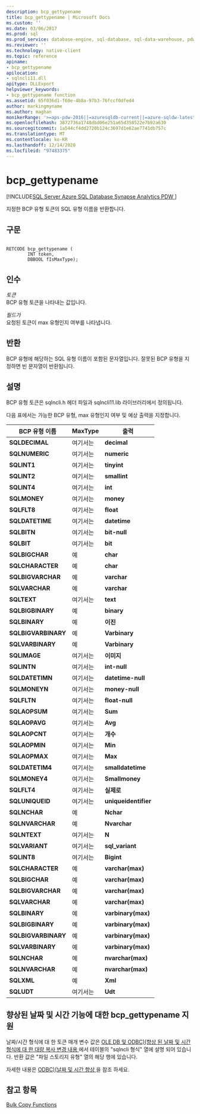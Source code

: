 ```yaml
---
description: bcp_gettypename
title: bcp_gettypename | Microsoft Docs
ms.custom: ''
ms.date: 03/06/2017
ms.prod: sql
ms.prod_service: database-engine, sql-database, sql-data-warehouse, pdw
ms.reviewer: ''
ms.technology: native-client
ms.topic: reference
apiname:
- bcp_gettypename
apilocation:
- sqlncli11.dll
apitype: DLLExport
helpviewer_keywords:
- bcp_gettypename function
ms.assetid: 65f036d1-f60e-4b8a-97b3-76fccf0dfed4
author: markingmyname
ms.author: maghan
monikerRange: '>=aps-pdw-2016||=azuresqldb-current||=azure-sqldw-latest||>=sql-server-2016||>=sql-server-linux-2017||=azuresqldb-mi-current'
ms.openlocfilehash: 3872736a1748dbd06e251a65d358522e7b92a630
ms.sourcegitcommit: 1a544cf4dd2720b124c3697d1e62ae7741db757c
ms.translationtype: MT
ms.contentlocale: ko-KR
ms.lasthandoff: 12/14/2020
ms.locfileid: "97483375"
---
```

# <a name="bcp_gettypename"></a>bcp_gettypename
[!INCLUDE[SQL Server Azure SQL Database Synapse Analytics PDW ](../../includes/applies-to-version/sql-asdb-asdbmi-asa-pdw.md)]

  지정한 BCP 유형 토큰의 SQL 유형 이름을 반환합니다.  
  
## <a name="syntax"></a>구문  
  
```  
  
RETCODE bcp_gettypename (  
        INT token,  
        DBBOOL fIsMaxType);  
```  
  
## <a name="arguments"></a>인수  
 *토큰*  
 BCP 유형 토큰을 나타내는 값입니다.  
  
 *필드가*  
 요청된 토큰이 max 유형인지 여부를 나타냅니다.  
  
## <a name="returns"></a>반환  
 BCP 유형에 해당하는 SQL 유형 이름이 포함된 문자열입니다. 잘못된 BCP 유형을 지정하면 빈 문자열이 반환됩니다.  
  
## <a name="remarks"></a>설명  
 BCP 유형 토큰은 sqlncli.h 헤더 파일과 sqlncli11.lib 라이브러리에서 정의됩니다.  
  
 다음 표에서는 가능한 BCP 유형, max 유형인지 여부 및 예상 출력을 지정합니다.  
  
|BCP 유형 이름|MaxType|출력|  
|-------------------|-------------|------------|  
|**SQLDECIMAL**|여기서는|**decimal**|  
|**SQLNUMERIC**|여기서는|**numeric**|  
|**SQLINT1**|여기서는|**tinyint**|  
|**SQLINT2**|여기서는|**smallint**|  
|**SQLINT4**|여기서는|**int**|  
|**SQLMONEY**|여기서는|**money**|  
|**SQLFLT8**|여기서는|**float**|  
|**SQLDATETIME**|여기서는|**datetime**|  
|**SQLBITN**|여기서는|**bit-null**|  
|**SQLBIT**|여기서는|**bit**|  
|**SQLBIGCHAR**|예|**char**|  
|**SQLCHARACTER**|예|**char**|  
|**SQLBIGVARCHAR**|예|**varchar**|  
|**SQLVARCHAR**|예|**varchar**|  
|**SQLTEXT**|여기서는|**text**|  
|**SQLBIGBINARY**|예|**binary**|  
|**SQLBINARY**|예|**이진**|  
|**SQLBIGVARBINARY**|예|**Varbinary**|  
|**SQLVARBINARY**|예|**Varbinary**|  
|**SQLIMAGE**|여기서는|**이미지**|  
|**SQLINTN**|여기서는|**int-null**|  
|**SQLDATETIMN**|여기서는|**datetime-null**|  
|**SQLMONEYN**|여기서는|**money-null**|  
|**SQLFLTN**|여기서는|**float-null**|  
|**SQLAOPSUM**|여기서는|**Sum**|  
|**SQLAOPAVG**|여기서는|**Avg**|  
|**SQLAOPCNT**|여기서는|**개수**|  
|**SQLAOPMIN**|여기서는|**Min**|  
|**SQLAOPMAX**|여기서는|**Max**|  
|**SQLDATETIM4**|여기서는|**smalldatetime**|  
|**SQLMONEY4**|여기서는|**Smallmoney**|  
|**SQLFLT4**|여기서는|**실제로**|  
|**SQLUNIQUEID**|여기서는|**uniqueidentifier**|  
|**SQLNCHAR**|예|**Nchar**|  
|**SQLNVARCHAR**|예|**Nvarchar**|  
|**SQLNTEXT**|여기서는|**N**|  
|**SQLVARIANT**|여기서는|**sql_variant**|  
|**SQLINT8**|여기서는|**Bigint**|  
|**SQLCHARACTER**|예|**varchar(max)**|  
|**SQLBIGCHAR**|예|**varchar(max)**|  
|**SQLBIGVARCHAR**|예|**varchar(max)**|  
|**SQLVARCHAR**|예|**varchar(max)**|  
|**SQLBINARY**|예|**varbinary(max)**|  
|**SQLBIGBINARY**|예|**varbinary(max)**|  
|**SQLBIGVARBINARY**|예|**varbinary(max)**|  
|**SQLVARBINARY**|예|**varbinary(max)**|  
|**SQLNCHAR**|예|**nvarchar(max)**|  
|**SQLNVARCHAR**|예|**nvarchar(max)**|  
|**SQLXML**|예|**Xml**|  
|**SQLUDT**|여기서는|**Udt**|  
  
## <a name="bcp_gettypename-support-for-enhanced-date-and-time-features"></a>향상된 날짜 및 시간 기능에 대한 bcp_gettypename 지원  
 날짜/시간 형식에 대 한 토큰 매개 변수 값은 [OLE DB 및 ODBC&#41;&#40;향상 된 날짜 및 시간 형식에 대 한 대량 복사 변경 내용 ](../../relational-databases/native-client-odbc-date-time/bulk-copy-changes-for-enhanced-date-and-time-types-ole-db-and-odbc.md)에서 테이블의 "sqlncli 형식" 열에 설명 되어 있습니다. 반환 값은 "파일 스토리지 유형" 열의 해당 행에 있습니다.  
  
 자세한 내용은 [ODBC&#41;&#40;날짜 및 시간 향상 ](../../relational-databases/native-client-odbc-date-time/date-and-time-improvements-odbc.md)을 참조 하세요.  
  
## <a name="see-also"></a>참고 항목  
 [Bulk Copy Functions](../../relational-databases/native-client-odbc-extensions-bulk-copy-functions/sql-server-driver-extensions-bulk-copy-functions.md)  
  
  

